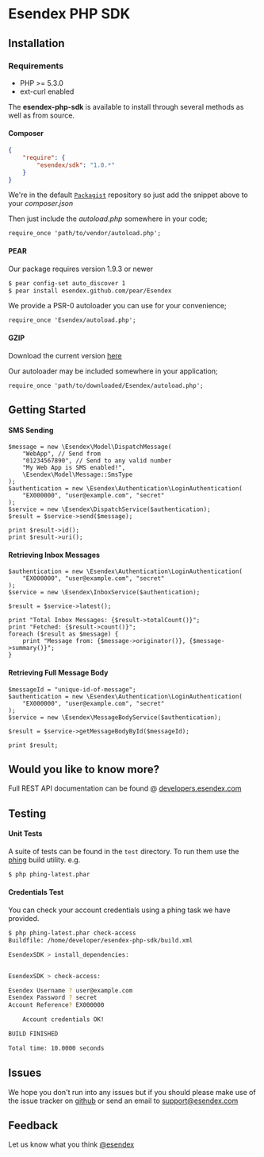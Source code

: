 Esendex PHP SDK
===============

## Installation

### Requirements
 - PHP >= 5.3.0
 - ext-curl enabled

The **esendex-php-sdk** is available to install through several methods as well as from source.

#### Composer
```json
{
    "require": {
        "esendex/sdk": "1.0.*"
    }
}
```

We're in the default [`Packagist`](http://packagist.org/packages/esendex/sdk) repository so just add the snippet above to your *composer.json*

Then just include the *autoload.php* somewhere in your code;
```php5
require_once 'path/to/vendor/autoload.php';
```

#### PEAR
Our package requires version 1.9.3 or newer
```bash
$ pear config-set auto_discover 1
$ pear install esendex.github.com/pear/Esendex
```
We provide a PSR-0 autoloader you can use for your convenience;
```php5
require_once 'Esendex/autoload.php';
```

#### GZIP
Download the current version [here](http://downloads.esendex.com.s3-website-eu-west-1.amazonaws.com/esendex-php-sdk/latest.sdk)

Our autoloader may be included somewhere in your application;
```php5
require_once 'path/to/downloaded/Esendex/autoload.php';
```

## Getting Started

#### SMS Sending
```php5
$message = new \Esendex\Model\DispatchMessage(
    "WebApp", // Send from
    "01234567890", // Send to any valid number
    "My Web App is SMS enabled!",
    \Esendex\Model\Message::SmsType
);
$authentication = new \Esendex\Authentication\LoginAuthentication(
    "EX000000", "user@example.com", "secret"
);
$service = new \Esendex\DispatchService($authentication);
$result = $service->send($message);

print $result->id();
print $result->uri();
```

#### Retrieving Inbox Messages
```php5
$authentication = new \Esendex\Authentication\LoginAuthentication(
    "EX000000", "user@example.com", "secret"
);
$service = new \Esendex\InboxService($authentication);

$result = $service->latest();

print "Total Inbox Messages: {$result->totalCount()}";
print "Fetched: {$result->count()}";
foreach ($result as $message) {
    print "Message from: {$message->originator()}, {$message->summary()}";
}
```

#### Retrieving Full Message Body
```php5
$messageId = "unique-id-of-message";
$authentication = new \Esendex\Authentication\LoginAuthentication(
    "EX000000", "user@example.com", "secret"
);
$service = new \Esendex\MessageBodyService($authentication);

$result = $service->getMessageBodyById($messageId);

print $result;
```

## Would you like to know more?
Full REST API documentation can be found @ [developers.esendex.com](http://developers.esendex.com/)

## Testing
#### Unit Tests
A suite of tests can be found in the `test` directory. To run them use the [phing](http://www.phing.info) build utility. e.g.
```bash
$ php phing-latest.phar
```

#### Credentials Test
You can check your account credentials using a phing task we have provided.
```bash
$ php phing-latest.phar check-access
Buildfile: /home/developer/esendex-php-sdk/build.xml

EsendexSDK > install_dependencies:


EsendexSDK > check-access:

Esendex Username ? user@example.com
Esendex Password ? secret
Account Reference? EX000000

    Account credentials OK!

BUILD FINISHED

Total time: 10.0000 seconds
``` 

## Issues
We hope you don't run into any issues but if you should please make use of the issue tracker on [github](https://github.com/esendex/esendex-php-sdk/issues) or send an email to [support@esendex.com](mailto:support@esendex.com)

## Feedback
Let us know what you think [@esendex](http://twitter.com/esendex)
